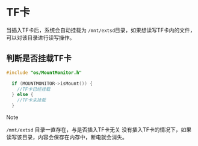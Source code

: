 # TF卡

当插入TF卡后，系统会自动挂载为 `/mnt/extsd`目录，如果想读写TF卡内的文件，可以对该目录进行读写操作。  

## 判断是否挂载TF卡
```c++
#include "os/MountMonitor.h"
```
```c++
  if (MOUNTMONITOR->isMount()) {
    //TF卡已经挂载
  } else {
    //TF卡未挂载
  }
```


> [!Note]
> `/mnt/extsd` 目录一直存在，与是否插入TF卡无关
> 没有插入TF卡的情况下，如果读写该目录，内容会保存在内存中，断电就会消失。
